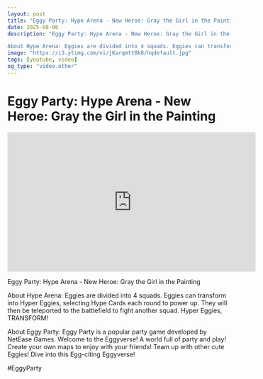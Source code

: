 ```yaml
---
layout: post
title: "Eggy Party: Hype Arena - New Heroe: Gray the Girl in the Painting"
date: 2025-08-06
description: "Eggy Party: Hype Arena - New Heroe: Gray the Girl in the Painting

About Hype Arena: Eggies are divided into 4 squads. Eggies can transform into Hyper E..."
image: "https://i3.ytimg.com/vi/jKarqmttBk8/hqdefault.jpg"
tags: [youtube, video]
og_type: "video.other"
---
```


<script type="application/ld+json">
{
  "@context": "http://schema.org",
  "@type": "VideoObject",
  "name": "Eggy Party: Hype Arena - New Heroe: Gray the Girl in the Painting",
  "description": "Eggy Party: Hype Arena - New Heroe: Gray the Girl in the Painting\n\nAbout Hype Arena: Eggies are divided into 4 squads. Eggies can transform into Hyper Eggies, selecting Hype Cards each round to power up. They will then be teleported to the battlefield to fight another squad. Hyper Eggies, TRANSFORM!\n\nAbout Eggy Party: Eggy Party is a popular party game developed by NetEase Games. Welcome to the Eggyverse! A world full of party and play! Create your own maps to enjoy with your friends! Team up with other cute Eggies! Dive into this Egg-citing Eggyverse!\n\n#EggyParty",
  "thumbnailUrl": "https://i3.ytimg.com/vi/jKarqmttBk8/hqdefault.jpg",
  "uploadDate": "2025-08-06T00:00:50",
  "embedUrl": "https://www.youtube.com/embed/jKarqmttBk8",
  "publisher": {
    "@type": "Person",
    "name": "Celo Zaga"
  },
  "mainEntityOfPage": {
    "@type": "WebPage",
    "@id": "https://celozaga.github.io/2025/08/06/eggy-party:-hype-arena---new-heroe:-gray-the-girl-in-the-painting-jKarqmttBk8.html"
  },
  "duration": "PT0M0S"
}
</script>

<script type="application/ld+json">
{
  "@context": "http://schema.org",
  "@type": "BlogPosting",
  "headline": "Eggy Party: Hype Arena - New Heroe: Gray the Girl in the Painting",
  "image": "https://i3.ytimg.com/vi/jKarqmttBk8/hqdefault.jpg",
  "publisher": {
    "@type": "Person",
    "name": "Celo Zaga"
  },
  "url": "https://celozaga.github.io/2025/08/06/eggy-party:-hype-arena---new-heroe:-gray-the-girl-in-the-painting-jKarqmttBk8.html",
  "datePublished": "2025-08-06T00:00:50",
  "dateCreated": "2025-08-06T00:00:50",
  "dateModified": "2025-08-06T00:00:50",
  "description": "Eggy Party: Hype Arena - New Heroe: Gray the Girl in the Painting\n\nAbout Hype Arena: Eggies are divided into 4 squads. Eggies can transform into Hyper E...",
  "author": {
    "@type": "Person",
    "name": "Celo Zaga"
  },
  "mainEntityOfPage": {
    "@type": "WebPage",
    "@id": "https://celozaga.github.io/2025/08/06/eggy-party:-hype-arena---new-heroe:-gray-the-girl-in-the-painting-jKarqmttBk8.html"
  }
}
</script>

<h1 class="youtube-post-title">Eggy Party: Hype Arena - New Heroe: Gray the Girl in the Painting</h1>

<iframe width="560" height="315" src="https://www.youtube.com/embed/jKarqmttBk8" class="youtube-post-embed" frameborder="0" allowfullscreen></iframe>

<p class="youtube-post-description">Eggy Party: Hype Arena - New Heroe: Gray the Girl in the Painting

About Hype Arena: Eggies are divided into 4 squads. Eggies can transform into Hyper Eggies, selecting Hype Cards each round to power up. They will then be teleported to the battlefield to fight another squad. Hyper Eggies, TRANSFORM!

About Eggy Party: Eggy Party is a popular party game developed by NetEase Games. Welcome to the Eggyverse! A world full of party and play! Create your own maps to enjoy with your friends! Team up with other cute Eggies! Dive into this Egg-citing Eggyverse!

#EggyParty</p>

